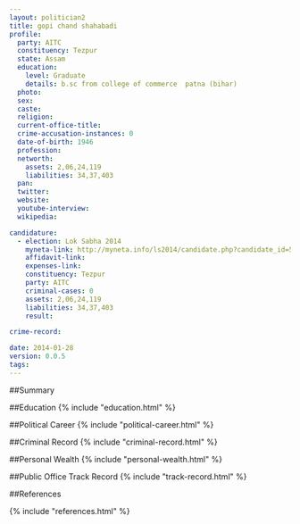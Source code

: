 ```yaml
---
layout: politician2
title: gopi chand shahabadi
profile: 
  party: AITC
  constituency: Tezpur
  state: Assam
  education: 
    level: Graduate
    details: b.sc from college of commerce  patna (bihar)
  photo: 
  sex: 
  caste: 
  religion: 
  current-office-title: 
  crime-accusation-instances: 0
  date-of-birth: 1946
  profession: 
  networth: 
    assets: 2,06,24,119
    liabilities: 34,37,403
  pan: 
  twitter: 
  website: 
  youtube-interview: 
  wikipedia: 

candidature: 
  - election: Lok Sabha 2014
    myneta-link: http://myneta.info/ls2014/candidate.php?candidate_id=506
    affidavit-link: 
    expenses-link: 
    constituency: Tezpur 
    party: AITC
    criminal-cases: 0
    assets: 2,06,24,119
    liabilities: 34,37,403
    result:  

crime-record: 

date: 2014-01-28
version: 0.0.5
tags: 
---
```

##Summary


##Education
{% include "education.html" %}


##Political Career
{% include "political-career.html" %}


##Criminal Record
{% include "criminal-record.html" %}


##Personal Wealth
{% include "personal-wealth.html" %}


##Public Office Track Record
{% include "track-record.html" %}


##References


{% include "references.html" %}